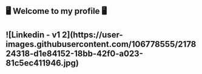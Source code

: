 <h2> 🖥️ Welcome to my profile 🖥️ <h2>
![Linkedin - v1 2](https://user-images.githubusercontent.com/106778555/217824318-d1e84152-18bb-42f0-a023-81c5ec411946.jpg)
